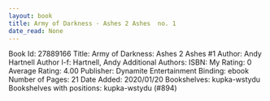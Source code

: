```yaml
---
layout: book
title: Army of Darkness - Ashes 2 Ashes  no. 1
date_read: None
---
```


Book Id: 27889166
Title: Army of Darkness: Ashes 2 Ashes #1
Author: Andy Hartnell
Author l-f: Hartnell, Andy
Additional Authors: 
ISBN: 
My Rating: 0
Average Rating: 4.00
Publisher: Dynamite Entertainment
Binding: ebook
Number of Pages: 21
Date Added: 2020/01/20
Bookshelves: kupka-wstydu
Bookshelves with positions: kupka-wstydu (#894)

